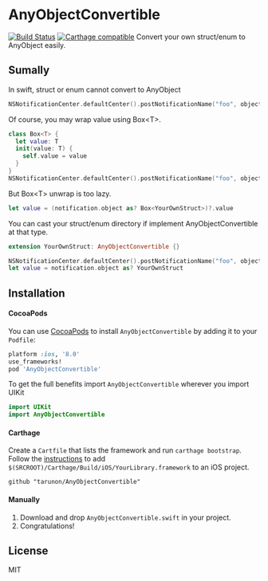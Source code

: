 # AnyObjectConvertible
[![Build Status](https://travis-ci.org/tarunon/AnyObjectConvertible.svg?branch=master)](https://travis-ci.org/tarunon/AnyObjectConvertible)
[![Carthage compatible](https://img.shields.io/badge/Carthage-compatible-4BC51D.svg?style=flat)](https://github.com/Carthage/Carthage)
Convert your own struct/enum to AnyObject easily.

## Sumally 
In swift, struct or enum cannot convert to AnyObject
```swift
NSNotificationCenter.defaultCenter().postNotificationName("foo", object: YourOwnStruct()) // Fail
```
Of course, you may wrap value using Box\<T\>.
```swift
class Box<T> {
  let value: T
  init(value: T) {
    self.value = value
  }
}
NSNotificationCenter.defaultCenter().postNotificationName("foo", object: Box(value: YourOwnStruct())) // OK
```

But Box\<T\> unwrap is too lazy.
```swift
let value = (notification.object as? Box<YourOwnStruct>)?.value
```

You can cast your struct/enum directory if implement AnyObjectConvertible at that type.
```swift
extension YourOwnStruct: AnyObjectConvertible {}

NSNotificationCenter.defaultCenter().postNotificationName("foo", object: YourOwnStruct()) // OK
let value = notification.object as? YourOwnStruct
```

## Installation
#### CocoaPods
You can use [CocoaPods](http://cocoapods.org/) to install `AnyObjectConvertible` by adding it to your `Podfile`:

```ruby
platform :ios, '8.0'
use_frameworks!
pod 'AnyObjectConvertible'
```

To get the full benefits import `AnyObjectConvertible` wherever you import UIKit

``` swift
import UIKit
import AnyObjectConvertible
```
#### Carthage
Create a `Cartfile` that lists the framework and run `carthage bootstrap`. Follow the [instructions](https://github.com/Carthage/Carthage#if-youre-building-for-ios) to add `$(SRCROOT)/Carthage/Build/iOS/YourLibrary.framework` to an iOS project.

```
github "tarunon/AnyObjectConvertible"
```
#### Manually
1. Download and drop ```AnyObjectConvertible.swift``` in your project.  
2. Congratulations!  

## License
MIT
